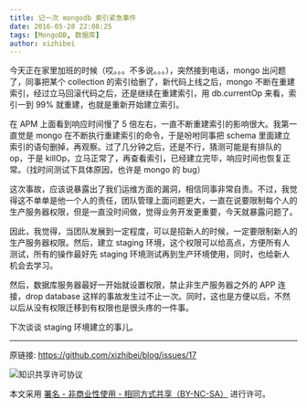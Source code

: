 ```yaml
---
title: 记一次 mongodb 索引紧急事件
date: 2016-05-28 22:08:25
tags: [MongoDB, 数据库]
author: xizhibei
---
```

今天正在家里加班的时候（哎。。。不多说。。。），突然接到电话，mongo 出问题了，同事把某个 collection 的索引给删了，新代码上线之后，mongo 不断在重建索引，经过立马回滚代码之后，还是继续在重建索引，用 db.currentOp 来看，索引一到 99% 就重建，也就是重新开始建立索引。

在 APM 上面看到响应时间慢了 5 倍左右，一直不断重建索引的影响很大。我第一直觉是 mongo 在不断执行重建索引的命令，于是吩咐同事把 schema 里面建立索引的语句删掉，再观察。过了几分钟之后，还是不行，猜测可能是有排队的 op，于是 killOp，立马正常了，再查看索引，已经建立完毕，响应时间也恢复正常。（找时间测试下具体原因，也许是 mongo 的 bug）

这次事故，应该说暴露出了我们运维方面的漏洞，相信同事非常自责。不过，我觉得这不单单是他一个人的责任，团队管理上面问题更大，一直在说要限制每个人的生产服务器权限，但是一直没时间做，觉得业务开发更重要，今天就暴露问题了。

因此，我觉得，当团队发展到一定程度，可以是招新人的时候，一定要限制新人的生产服务器权限。然后，建立 staging 环境，这个权限可以给高点，方便所有人测试，所有的操作最好先 staging 环境测试再到生产环境使用，同时，也给新人机会去学习。

然后，数据库服务器最好一开始就设置权限，禁止非生产服务器之外的 APP 连接，drop database 这样的事故发生过不止一次。同时，这也是方便以后，不然以后从没有权限迁移到有权限也是很头疼的一件事。

下次谈谈 staging 环境建立的事儿。


***
原链接: https://github.com/xizhibei/blog/issues/17

![知识共享许可协议](https://i.creativecommons.org/l/by-nc-sa/4.0/88x31.png "署名 - 非商业性使用 - 相同方式共享（BY-NC-SA）")

本文采用 [署名 - 非商业性使用 - 相同方式共享（BY-NC-SA）](https://creativecommons.org/licenses/by-nc-sa/4.0/deed.zh) 进行许可。
